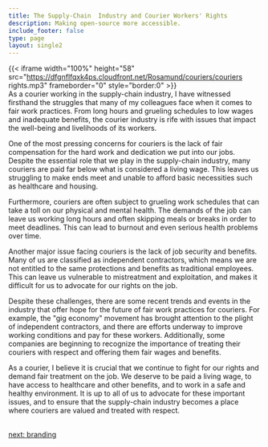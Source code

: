 ```yaml
---
title: The Supply-Chain  Industry and Courier Workers' Rights
description: Making open-source more accessible.
include_footer: false
type: page
layout: single2
---
```



{{< iframe width="100%" height="58" src="https://dfgnflfqxk4ps.cloudfront.net/Rosamund/couriers/couriers rights.mp3" frameborder="0" style="border:0" >}}<br>
As a courier working in the supply-chain industry, I have witnessed firsthand the struggles that many of my colleagues face when it comes to fair work practices. From long hours and grueling schedules to low wages and inadequate benefits, the courier industry is rife with issues that impact the well-being and livelihoods of its workers.

One of the most pressing concerns for couriers is the lack of fair compensation for the hard work and dedication we put into our jobs. Despite the essential role that we play in the supply-chain industry, many couriers are paid far below what is considered a living wage. This leaves us struggling to make ends meet and unable to afford basic necessities such as healthcare and housing.

Furthermore, couriers are often subject to grueling work schedules that can take a toll on our physical and mental health. The demands of the job can leave us working long hours and often skipping meals or breaks in order to meet deadlines. This can lead to burnout and even serious health problems over time.

Another major issue facing couriers is the lack of job security and benefits. Many of us are classified as independent contractors, which means we are not entitled to the same protections and benefits as traditional employees. This can leave us vulnerable to mistreatment and exploitation, and makes it difficult for us to advocate for our rights on the job.

Despite these challenges, there are some recent trends and events in the industry that offer hope for the future of fair work practices for couriers. For example, the "gig economy" movement has brought attention to the plight of independent contractors, and there are efforts underway to improve working conditions and pay for these workers. Additionally, some companies are beginning to recognize the importance of treating their couriers with respect and offering them fair wages and benefits.

As a courier, I believe it is crucial that we continue to fight for our rights and demand fair treatment on the job. We deserve to be paid a living wage, to have access to healthcare and other benefits, and to work in a safe and healthy environment. It is up to all of us to advocate for these important issues, and to ensure that the supply-chain industry becomes a place where couriers are valued and treated with respect.

<br>
<a href="https://workdojos.com/couriers/branding">next: branding</a>
</p>